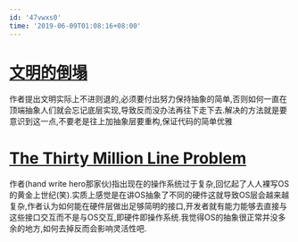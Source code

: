 ```yaml
---
id: '47vwxs0'
time: '2019-06-09T01:08:16+08:00'
---
```


# [文明的倒塌](https://www.gcores.com/articles/110509)
作者提出文明实际上不进则退的,必须要付出努力保持抽象的简单,否则如何一直在顶端抽象人们就会忘记底层实现,导致反而没办法再往下走下去.解决的方法就是要意识到这一点,不要老是往上加抽象层要重构,保证代码的简单优雅
# [The Thirty Million Line Problem](https://www.youtube.com/watch?v=kZRE7HIO3vk)
作者(hand write hero那家伙)指出现在的操作系统过于复杂,回忆起了人人裸写OS的黄金上世纪(笑).实质上感觉是在讲OS抽象了不同的硬件这就导致OS层会越来越复杂,作者认为如何能在硬件层做出足够简明的接口,开发者就有能力能够去直接与这些接口交互而不是与OS交互,即硬件即操作系统.我觉得OS的抽象很正常并没多余的地方,如何去掉反而会影响灵活性吧.